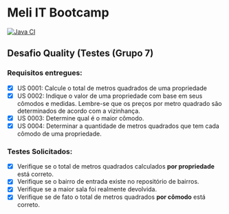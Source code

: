 # Meli IT Bootcamp

[![Java CI](https://github.com/dsnunes07/bootcamp-desafio-quality/actions/workflows/maven.yml/badge.svg)](https://github.com/dsnunes07/bootcamp-desafio-quality/actions/workflows/maven.yml)

## Desafio Quality (Testes (Grupo 7)


### Requisitos entregues:

- [x] US 0001: Calcule o total de metros quadrados de uma propriedade
- [x] US 0002: Indique o valor de uma propriedade com base em seus cômodos e medidas. Lembre-se que os preços por metro quadrado são determinados de acordo com a vizinhança.
- [x] US 0003: Determine qual é o maior cômodo.
- [x] US 0004: Determinar a quantidade de metros quadrados que tem cada cômodo de uma propriedade.

### Testes Solicitados:
- [x] Verifique se o total de metros quadrados calculados **por propriedade** está correto.
- [x] Verifique se o bairro de entrada existe no repositório de bairros.
- [x] Verifique se a maior sala foi realmente devolvida.
- [x] Verifique se de fato o total de metros quadrados **por cômodo** está correto.
